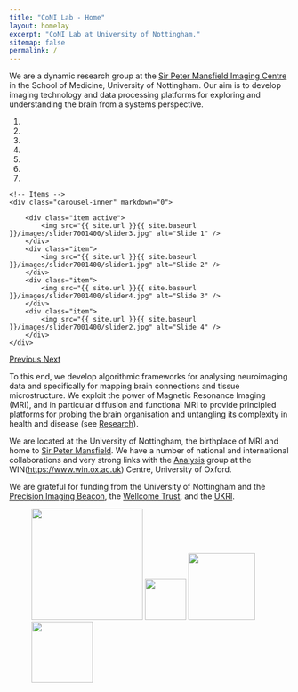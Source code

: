 ```yaml
---
title: "CoNI Lab - Home"
layout: homelay
excerpt: "CoNI Lab at University of Nottingham."
sitemap: false
permalink: /
---
```


We are a dynamic research group at the [Sir Peter Mansfield Imaging Centre](https://www.nottingham.ac.uk/research/groups/spmic/index.aspx) in the
School of Medicine, University of Nottingham. Our aim is to develop
imaging technology and data processing platforms for exploring and understanding the brain from a systems perspective.


<div markdown="0" id="carousel" class="carousel slide" data-ride="carousel" data-interval="5000" data-pause="hover" >
    <!-- Menu -->
    <ol class="carousel-indicators">
        <li data-target="#carousel" data-slide-to="0" class="active"></li>
        <li data-target="#carousel" data-slide-to="1"></li>
        <li data-target="#carousel" data-slide-to="2"></li>
        <li data-target="#carousel" data-slide-to="3"></li>
        <li data-target="#carousel" data-slide-to="4"></li>
        <li data-target="#carousel" data-slide-to="5"></li>
        <li data-target="#carousel" data-slide-to="6"></li>
    </ol>

    <!-- Items -->
    <div class="carousel-inner" markdown="0">

        <div class="item active">
            <img src="{{ site.url }}{{ site.baseurl }}/images/slider7001400/slider3.jpg" alt="Slide 1" />
        </div>
        <div class="item">
            <img src="{{ site.url }}{{ site.baseurl }}/images/slider7001400/slider1.jpg" alt="Slide 2" />
        </div>
        <div class="item">
            <img src="{{ site.url }}{{ site.baseurl }}/images/slider7001400/slider4.jpg" alt="Slide 3" />
        </div>
        <div class="item">
            <img src="{{ site.url }}{{ site.baseurl }}/images/slider7001400/slider2.jpg" alt="Slide 4" />
        </div>
    </div>
  <a class="left carousel-control" href="#carousel" role="button" data-slide="prev">
    <span class="glyphicon glyphicon-chevron-left" aria-hidden="true"></span>
    <span class="sr-only">Previous</span>
  </a>
  <a class="right carousel-control" href="#carousel" role="button" data-slide="next">
    <span class="glyphicon glyphicon-chevron-right" aria-hidden="true"></span>
    <span class="sr-only">Next</span>
  </a>
</div>


To this end, we develop algorithmic frameworks for analysing
neuroimaging data and specifically for mapping brain connections and
tissue microstructure. We exploit the power of Magnetic Resonance Imaging (MRI), and
in particular diffusion and functional MRI to provide principled
platforms for probing the brain organisation and untangling its complexity in health and disease (see [Research](research)).

We are located at the University of Nottingham, the birthplace of MRI
and home to [Sir Peter Mansfield](https://en.wikipedia.org/wiki/Peter_Mansfield). We
have a number of national and international collaborations and very
strong links with the [Analysis](https://www.win.ox.ac.uk/research/analysis-research) group at the WIN(https://www.win.ox.ac.uk) Centre, University of
Oxford.

We are grateful for funding from the University of Nottingham and the
[Precision Imaging Beacon](https://www.nottingham.ac.uk/research/beacons-of-excellence/precision-imaging/precision-imaging.aspx),
the [Wellcome Trust](https://wellcome.ac.uk), and the [UKRI](https://www.ukri.org).

<figure class="fourth">
  <img src="{{ site.url }}{{ site.baseurl }}/images/logopic/Logo_SPMIC.jpg" style="width: 200px">
  <img src="{{ site.url }}{{ site.baseurl }}/images/logopic/Logo_WT.jpg" style="width: 74px">
  <img src="{{ site.url }}{{ site.baseurl }}/images/logopic/Logo_EPSRC.jpg" style="width: 120px">
  <img src="{{ site.url }}{{ site.baseurl }}/images/logopic/Logo_MRC.jpg" style="width: 110px">
</figure>
